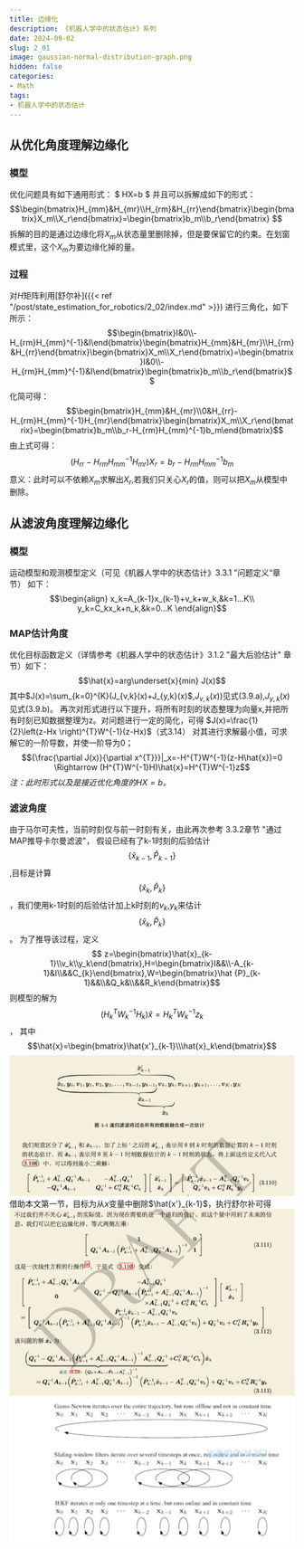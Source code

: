 ```yaml
---
title: 边缘化
description: 《机器人学中的状态估计》系列
date: 2024-09-02
slug: 2_01
image: gaussian-normal-distribution-graph.png
hidden: false
categories:
- Math
tags:
- 机器人学中的状态估计
---
```

##  从优化角度理解边缘化
###  模型
优化问题具有如下通用形式：
$ HX=b $
并且可以拆解成如下的形式：
$$\begin{bmatrix}H_{mm}&H_{mr}\\H_{rm}&H_{rr}\end{bmatrix}\begin{bmatrix}X_m\\X_r\end{bmatrix}=\begin{bmatrix}b_m\\b_r\end{bmatrix} $$
拆解的目的是通过边缘化将$X_m$从状态量里删除掉，但是要保留它的约束。在划窗模式里，这个$X_m$为要边缘化掉的量。
###  过程
对$H$矩阵利用[舒尔补]({{< ref "/post/state_estimation_for_robotics/2_02/index.md" >}}) 进行三角化，如下所示：
$$\begin{bmatrix}I&0\\-H_{rm}H_{mm}^{-1}&I\end{bmatrix}\begin{bmatrix}H_{mm}&H_{mr}\\H_{rm}&H_{rr}\end{bmatrix}\begin{bmatrix}X_m\\X_r\end{bmatrix}=\begin{bmatrix}I&0\\-H_{rm}H_{mm}^{-1}&I\end{bmatrix}\begin{bmatrix}b_m\\b_r\end{bmatrix}$$
化简可得：
$$\begin{bmatrix}H_{mm}&H_{mr}\\0&H_{rr}-H_{rm}H_{mm}^{-1}H_{mr}\end{bmatrix}\begin{bmatrix}X_m\\X_r\end{bmatrix}=\begin{bmatrix}b_m\\b_r-H_{rm}H_{mm}^{-1}b_m\end{bmatrix}$$
由上式可得：
$$(H_{rr}-H_{rm}H_{mm}^{-1}H_{mr})X_r=b_r-H_{rm}H_{mm}^{-1}b_{m}$$
意义：此时可以不依赖$X_m$求解出$X_r$,若我们只关心$X_r$的值，则可以把$X_m$从模型中删除。
## 从滤波角度理解边缘化
###  模型
运动模型和观测模型定义（可见《机器人学中的状态估计》3.3.1 ”问题定义“章节）
如下：
$$\begin{align}
x_k=A_{k-1}x_{k-1}+v_k+w_k,&k=1...K\\
y_k=C_kx_k+n_k,&k=0...K
\end{align}$$
###  MAP估计角度
优化目标函数定义（详情参考《机器人学中的状态估计》3.1.2 "最大后验估计" 章节）如下：
$$\hat{x}=arg\underset{x}{min} J(x)$$
其中$J(x)=\sum_{k=0}^{K}(J_{v,k}(x)+J_{y,k}(x)$,$J_{v,k}(x))$见式(3.9.a),$J_{y,k}(x)$见式(3.9.b)。
再次对形式进行以下提升，将所有时刻的状态整理为向量x,并把所有时刻已知数据整理为z。对问题进行一定的简化，可得
$J(x)=\frac{1}{2}\left(z-Hx \right)^{T}W^{-1}(z-Hx)$（式3.14）
对其进行求解最小值，可求解它的一阶导数，并使一阶导为0；
$${\frac{\partial J(x)}{\partial x^{T}}}|_x=-H^{T}W^{-1}(z-H\hat{x})=0 \Rightarrow (H^{T}W^{-1}H)\hat{x}=H^{T}W^{-1}z$$
*注：此时形式以及是接近优化角度的$HX=b$。*
###  滤波角度
由于马尔可夫性，当前时刻仅与前一时刻有关，由此再次参考 3.3.2章节 "通过MAP推导卡尔曼滤波"，
假设已经有了k-1时刻的后验估计$$ \{ \hat {x}_{k-1} ,\hat{P}_{k-1}\}$$,目标是计算$$ \{ \hat {x}_{k} ,\hat{P}_{k}\}$$，我们使用k-1时刻的后验估计加上k时刻的$v_k$,$y_k$来估计$$ \{ \hat {x}_{k} ,\hat{P}_{k}\}$$。
为了推导该过程，定义
$$ z=\begin{bmatrix}\hat{x}_{k-1}\\v_k\\y_k\end{bmatrix},H=\begin{bmatrix}I&&\\-A_{k-1}&I\\&&C_{k}\end{bmatrix},W=\begin{bmatrix}\hat {P}_{k-1}&&\\&Q_k&\\&&R_k\end{bmatrix}$$
则模型的解为$$(H_{k}^{T}W_{k}^{-1}H_{k})\hat{x}=H_{k}^{T}W_{k}^{-1}z_k$$，
其中$$\hat{x}=\begin{bmatrix}\hat{x'}_{k-1}\\\hat{x}_k\end{bmatrix}$$
![](image00.png)
借助本文第一节，目标为从$x$变量中删除$\hat{x'}_{k-1}$，执行舒尔补可得
![](image01.png)
![](image02.png)